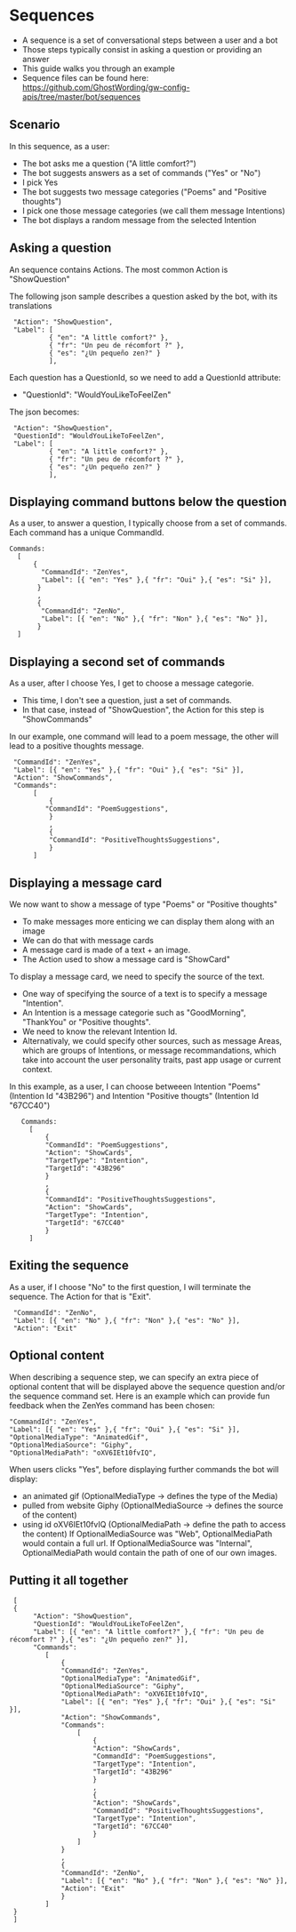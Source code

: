 
Sequences
=================

- A sequence is a set of conversational steps between a user and a bot
- Those steps typically consist in asking a question or providing an answer
- This guide walks you through an example
- Sequence files can be found here: https://github.com/GhostWording/gw-config-apis/tree/master/bot/sequences

## Scenario

In this sequence, as a user:
* The bot asks me a question ("A little comfort?")
* The bot suggests answers as a set of commands ("Yes" or "No")
* I pick Yes
* The bot suggests two message categories ("Poems" and "Positive thoughts")
* I pick one those message categories (we call them message Intentions)
* The bot displays a random message from the selected Intention

## Asking a question

An sequence contains Actions. 
The most common Action is "ShowQuestion"  

The following json sample describes a question asked by the bot, with its translations

     "Action": "ShowQuestion",
     "Label": [
              { "en": "A little comfort?" },
              { "fr": "Un peu de récomfort ?" },
              { "es": "¿Un pequeño zen?" }
              ],
     
Each question has a QuestionId, so we need to add a QuestionId attribute:
- "QuestionId": "WouldYouLikeToFeelZen"

The json becomes: 

     "Action": "ShowQuestion",
     "QuestionId": "WouldYouLikeToFeelZen",
     "Label": [
              { "en": "A little comfort?" },
              { "fr": "Un peu de récomfort ?" },
              { "es": "¿Un pequeño zen?" }
              ],
     
## Displaying command buttons below the question

As a user, to answer a question, I  typically choose from a set of commands. 
Each command has a unique CommandId. 
    
    Commands: 
      [
          {    
            "CommandId": "ZenYes",
            "Label": [{ "en": "Yes" },{ "fr": "Oui" },{ "es": "Si" }],
           }
           ,
           {
            "CommandId": "ZenNo",
            "Label": [{ "en": "No" },{ "fr": "Non" },{ "es": "No" }],
           }
      ]      
      
## Displaying a second set of commands

As a user, after I choose Yes, I get to choose a message categorie.
- This time, I don't see a question, just a set of commands. 
- In that case, instead of "ShowQuestion", the Action for this step is "ShowCommands"

In our example, one command will lead to a poem message, the other will lead to a positive thoughts message.

     "CommandId": "ZenYes",
     "Label": [{ "en": "Yes" },{ "fr": "Oui" },{ "es": "Si" }],
     "Action": "ShowCommands",
     "Commands":         
          [
              { 
             "CommandId": "PoemSuggestions",
              }
              ,
              { 
              "CommandId": "PositiveThoughtsSuggestions",
              }
          ]

## Displaying a message card 

We now want to show a message of type "Poems" or "Positive thoughts"
- To make messages more enticing we can display them along with an image
- We can do that with message cards
- A message card is made of a text + an image.
- The Action used to show a message card is "ShowCard"

To display a message card, we need to specify the source of the text.
- One way of specifying the source of a  text is to specify a message "Intention". 
- An Intention is a message categorie such as "GoodMorning", "ThankYou" or "Positive thoughts". 
- We need to know the relevant Intention Id.
- Alternativaly, we could specify other sources, such as message Areas, which are groups of Intentions, or message recommandations, which take into account the user personality traits, past app usage or current context.

In this example, as a user, I can choose betweeen Intention "Poems" (Intention Id "43B296") and Intention "Positive thougts" (Intention Id "67CC40")

       Commands:         
         [
             { 
             "CommandId": "PoemSuggestions", 
             "Action": "ShowCards",
             "TargetType": "Intention", 
             "TargetId": "43B296"
             }
             ,
             { 
             "CommandId": "PositiveThoughtsSuggestions",
             "Action": "ShowCards",  
             "TargetType": "Intention", 
             "TargetId": "67CC40" 
             }
         ]

## Exiting the sequence

As a user, if I choose "No" to the first question, I will terminate the sequence.
The Action for that is "Exit". 

     "CommandId": "ZenNo",
     "Label": [{ "en": "No" },{ "fr": "Non" },{ "es": "No" }],
     "Action": "Exit"

## Optional content

When describing a sequence step, we can specify an extra piece of optional content that will be displayed above the sequence question and/or the sequence command set. 
Here is an example which can provide fun feedback when the ZenYes command has been chosen: 

    "CommandId": "ZenYes",
    "Label": [{ "en": "Yes" },{ "fr": "Oui" },{ "es": "Si" }],
    "OptionalMediaType": "AnimatedGif",
    "OptionalMediaSource": "Giphy",
    "OptionalMediaPath": "oXV6IEt10fvIQ",
         
When users clicks "Yes", before displaying further commands the bot will display:
- an animated gif (OptionalMediaType -> defines the type of the Media)
- pulled from website Giphy (OptionalMediaSource -> defines the source of the content)
- using id oXV6IEt10fvIQ (OptionalMediaPath -> define the path to access the content)
If OptionalMediaSource was "Web", OptionalMediaPath would contain a full url.
If OptionalMediaSource was "Internal", OptionalMediaPath would contain the path of one of our own images.

## Putting it all together

     [
     {
          "Action": "ShowQuestion",
          "QuestionId": "WouldYouLikeToFeelZen",
          "Label": [{ "en": "A little comfort?" },{ "fr": "Un peu de récomfort ?" },{ "es": "¿Un pequeño zen?" }],
          "Commands": 
             [
                 {
                 "CommandId": "ZenYes",
                 "OptionalMediaType": "AnimatedGif",
                 "OptionalMediaSource": "Giphy",
                 "OptionalMediaPath": "oXV6IEt10fvIQ",
                 "Label": [{ "en": "Yes" },{ "fr": "Oui" },{ "es": "Si" }],
                 "Action": "ShowCommands",
                 "Commands": 
                     [
                         { 
                         "Action": "ShowCards",
                         "CommandId": "PoemSuggestions", 
                         "TargetType": "Intention", 
                         "TargetId": "43B296"
                         }
                         ,
                         { 
                         "Action": "ShowCards",  
                         "CommandId": "PositiveThoughtsSuggestions",
                         "TargetType": "Intention", 
                         "TargetId": "67CC40"
                         }
                     ]
                 }
                 ,
                 {
                 "CommandId": "ZenNo",
                 "Label": [{ "en": "No" },{ "fr": "Non" },{ "es": "No" }],
                 "Action": "Exit"
                 }
             ]
     }
     ]
